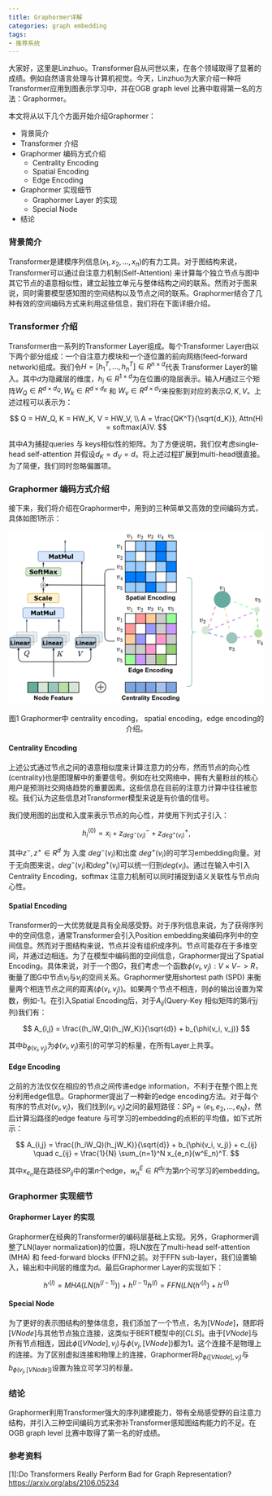 ```yaml
---
title: Graphormer详解
categories: graph embedding
tags:
- 推荐系统
---
```


大家好，这里是Linzhuo。Transformer自从问世以来，在各个领域取得了显著的成绩。例如自然语言处理与计算机视觉。今天，Linzhuo为大家介绍一种将Transformer应用到图表示学习中，并在OGB graph level 比赛中取得第一名的方法：Graphormer。

本文将从以下几个方面开始介绍Graphormer：
- 背景简介
- Transformer 介绍
- Graphormer 编码方式介绍
  - Centrality Encoding
  - Spatial Encoding
  - Edge Encoding
- Graphormer 实现细节
  - Graphormer Layer 的实现
  - Special Node
- 结论

### 背景简介
Transformer是建模序列信息($x_1, x_2,..., x_n$)的有力工具。对于图结构来说，Transformer可以通过自注意力机制(Self-Attention) 来计算每个独立节点与图中其它节点的语意相似性，建立起独立单元与整体结构之间的联系。然而对于图来说，同时需要模型感知图的空间结构以及节点之间的联系。Graphormer结合了几种有效的空间编码方式来利用这些信息，我们将在下面详细介绍。

### Transformer 介绍
Transformer由一系列的Transformer Layer组成。每个Transformer Layer由以下两个部分组成：一个自注意力模块和一个逐位置的前向网络(feed-forward network)组成。我们令$H = [h_1^T,...,h_n^T] \in R^{n \times d}$代表 Transformer Layer的输入。其中$d$为隐藏层的维度，$h_i \in R^{1 \times d}$为在位置$i$的隐层表示。输入$H$通过三个矩阵$W_Q \in R^{d \times d_Q}, W_k \in R^{d \times d_K}$ 和 $W_v \in R^{d \times d_V}$来投影到对应的表示$Q, K, V$。上述过程可以表示为：


$$
Q = HW_Q, K = HW_K, V = HW_V, \\
A = \frac{QK^T}{\sqrt{d_K}}, Attn(H) = softmax(A)V.
$$


其中$A$为捕捉queries 与 keys相似性的矩阵。为了方便说明，我们仅考虑single-head self-attention 并假设$d_K = d_V = d$。将上述过程扩展到multi-head很直接。为了简便，我们同时忽略偏置项。
### Graphormer 编码方式介绍
接下来，我们将介绍在Graphormer中，用到的三种简单又高效的空间编码方式，具体如图1所示：


![](/images/graphormer.png)

<center>图1 Graphormer中 centrality encoding， spatial encoding，edge encoding的介绍。</center>

#### Centrality Encoding
上述公式通过节点之间的语意相似度来计算注意力的分布，然而节点的向心性 (centrality)也是图理解中的重要信号。例如在社交网络中，拥有大量粉丝的核心用户是预测社交网络趋势的重要因素。这些信息在目前的注意力计算中往往被忽视。我们认为这些信息对Transformer模型来说是有价值的信号。

我们使用图的出度和入度来表示节点的向心性，并使用下列式子引入：


$$
h_i^{(0)} = x_i + z^-_{deg^-(v_i)} + z^+_{deg^+(v_i)},
$$


其中$z^-, z^+ \in R^d$ 为 入度 $deg^-(v_i)$和出度 $deg^+(v_i)$的可学习embedding向量。对于无向图来说，$deg^-(v_i)$和$deg^+(v_i)$可以统一归到$deg(v_i)$。通过在输入中引入Centrality Encoding，softmax 注意力机制可以同时捕捉到语义关联性与节点向心性。

#### Spatial Encoding
Transformer的一大优势就是具有全局感受野。对于序列信息来说，为了获得序列中的空间信息，通常Transformer会引入Position embedding来编码序列中的空间信息。然而对于图结构来说，节点并没有组织成序列。节点可能存在于多维空间，并通过边相连。为了在模型中编码图的空间信息，Graphormer提出了Spatial Encoding。具体来说，对于一个图$G$，我们考虑一个函数$\phi(v_i, v_j) : V \times V ->R$，衡量了图G中节点$v_i$与$v_j$的空间关系。Graphormer使用shortest path (SPD) 来衡量两个相连节点之间的距离($\phi(v_i, v_j$))。如果两个节点不相连，则$\phi$的输出设置为常数，例如-1。在引入Spatial Encoding后，对于$A_{ij}$(Query-Key 相似矩阵的第$i$行$j$列)我们有：


$$
A_{i,j} = \frac{(h_iW_Q)(h_jW_K)}{\sqrt{d}} + b_{\phi(v_i, v_j)}
$$



其中$b_{\phi(v_i, v_j)}$为$\phi(v_i, v_j)$索引的可学习的标量，在所有Layer上共享。

#### Edge Encoding

之前的方法仅仅在相应的节点之间传递edge information，不利于在整个图上充分利用edge信息。Graphormer提出了一种新的edge encoding方法。对于每个有序的节点对$(v_i, v_j)$，我们找到$(v_i, v_j)$之间的最短路径：$SP_{ij} = (e_1, e_2, ..., e_N)$，然后计算沿路径的edge feature 与可学习的embedding的点积的平均值，如下式所示：


$$
A_{i,j} = \frac{(h_iW_Q)(h_jW_K)}{\sqrt{d}} + b_{\phi(v_i, v_j)} + c_{ij} \quad 
c_{ij} = \frac{1}{N} \sum_{n=1}^N x_{e_n}(w^E_n)^T.
$$


其中$x_{e_n}$是在路径$SP_{ij}$中的第$n$个edge，$w^E_n \in R^{d_E}$为第$n$个可学习的embedding。

### Graphormer 实现细节

#### Graphormer Layer 的实现
Graphormer在经典的Transformer的编码层基础上实现。另外，Graphormer调整了LN(layer normalization)的位置，将LN放在了multi-head self-attention (MHA) 和 feed-forward blocks (FFN)之前。对于FFN sub-layer，我们设置输入，输出和中间层的维度为$d$。最后Graphormer Layer的实现如下：


$$
h'^{(l)} = MHA(LN(h^{(l-1)})) + h^{(l-1)}
h^{(l)} = FFN(LN(h'^{(l)}) + h'^{(l)}
$$


#### Special Node
为了更好的表示图结构的整体信息，我们添加了一个节点，名为$[VNode]$，随即将$[VNode]$与其他节点独立连接，这类似于BERT模型中的$[CLS]$。由于$[VNode]$与所有节点相连，因此$\phi([VNode], v_j)$与$\phi(v_j, [VNode])$都为1。这个连接不是物理上的连接。为了区别虚拟连接和物理上的连接，Graphormer将$b_{\phi([VNode], v_j)}$与$b_{\phi(v_j,[VNode])}$设置为独立可学习的标量。

### 结论
Graphormer利用Transformer强大的序列建模能力，带有全局感受野的自注意力结构，并引入三种空间编码方式来弥补Transformer感知图结构能力的不足。在OGB graph level 比赛中取得了第一名的好成绩。

### 参考资料

\[1\]:Do Transformers Really Perform Bad for Graph Representation? https://arxiv.org/abs/2106.05234


